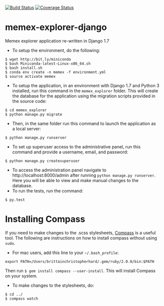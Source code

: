 [![Build
Status](https://travis-ci.org/ContinuumIO/blaze.png)](https://travis-ci.org/ContinuumIO/blaze)
[![Coverage Status](https://coveralls.io/repos/ContinuumIO/memex-explorer/badge.svg)](https://coveralls.io/r/ContinuumIO/memex-explorer)

# memex-explorer-django
Memex explorer application re-written in Django 1.7
* To setup the environment, do the following:
```
$ wget http://bit.ly/miniconda
$ bash Miniconda-latest-Linux-x86_64.sh
$ bash install.sh
$ conda env create -n memex -f environment.yml
$ source activate memex
```
* To setup the application, in an environment with Django 1.7 and Python 3 installed, run this command in the `memex_explorer` folder. This will create the database for the application using the migration scripts provided in the source code:
```
$ cd memex_explorer
$ python manage.py migrate
```
* Then, in the same folder run this command to launch the application as a local server:
```
$ python manage.py runserver
```
* To set up superuser access to the administrative panel, run this command and provide a username, email, and password:
```
$ python manage.py createsuperuser
```
* To access the administration panel navigate to http://localhost:8000/admin after running `python manage.py runserver`. Here you will be able to view and make manual changes to the database.
* To run the tests, run the command:
```
$ py.test
```
# Installing Compass
If you need to make changes to the .scss stylesheets, [Compass](http://compass-style.org/) is a useful tool. The following are instructions on how to install compass without using `sudo`.
* For mac users, add this line to your `~/.bash_profile`:
```
export PATH=/Users/brittainchristopherhard/.gem/ruby/2.0.0/bin:$PATH
```
Then run `$ gem install compass --user-install`. This will install Compass on your system.
* To make changes to the stylesheets, do:
```
$ cd ../
$ compass watch
```
